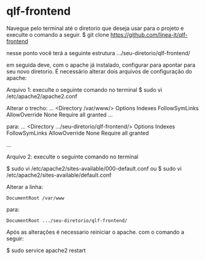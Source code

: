 # qlf-frontend

Navegue pelo terminal até o diretorio que deseja usar para o projeto e execulte o comando a seguir.
$ git clone https://github.com/linea-it/qlf-frontend

nesse ponto você terá a seguinte estrutura
.../seu-diretorio/qlf-frontend/

em seguida deve, com o apache já instalado, configurar para apontar para seu novo diretorio.
É necessário alterar dois arquivos de configuração do apache:

Arquivo 1:
execulte o seguinte comando no terminal
$ sudo vi /etc/apache2/apache2.conf

Alterar o trecho:
...
<Directory /var/www/>
	Options Indexes FollowSymLinks
    AllowOverride None
    Require all granted
...

para:
...
<Directory .../seu-diretorio/qlf-frontend/>
	Options Indexes FollowSymLinks
    AllowOverride None
    Require all granted

...

Arquivo 2:
execulte o seguinte comando no terminal

$ sudo vi /etc/apache2/sites-available/000-default.conf
ou
$ sudo vi /etc/apache2/sites-available/default.conf

Alterar a linha:

    DocumentRoot /var/www

para:

    DocumentRoot .../seu-diretorio/qlf-frontend/

Após as alterações é necessario reiniciar o apache.
com o comando a seguir:

$ sudo service apache2 restart
